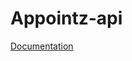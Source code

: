 # Appointz-api

[Documentation](https://github.com/mitaksh0/Appointz-api/blob/dev/documentation.txt)